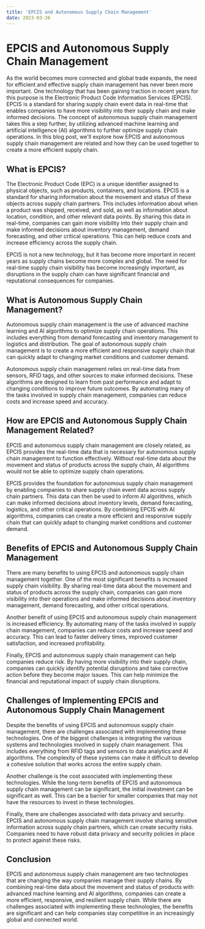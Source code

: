 ```yaml
---
title: 'EPCIS and Autonomous Supply Chain Management'
date: 2023-03-26
---
```


# EPCIS and Autonomous Supply Chain Management

As the world becomes more connected and global trade expands, the need for efficient and effective supply chain management has never been more important. One technology that has been gaining traction in recent years for this purpose is the Electronic Product Code Information Services (EPCIS). EPCIS is a standard for sharing supply chain event data in real-time that enables companies to have more visibility into their supply chain and make informed decisions. The concept of autonomous supply chain management takes this a step further, by utilizing advanced machine learning and artificial intelligence (AI) algorithms to further optimize supply chain operations. In this blog post, we'll explore how EPCIS and autonomous supply chain management are related and how they can be used together to create a more efficient supply chain.

## What is EPCIS?

The Electronic Product Code (EPC) is a unique identifier assigned to physical objects, such as products, containers, and locations. EPCIS is a standard for sharing information about the movement and status of these objects across supply chain partners. This includes information about when a product was shipped, received, and sold, as well as information about location, condition, and other relevant data points. By sharing this data in real-time, companies can gain more visibility into their supply chain and make informed decisions about inventory management, demand forecasting, and other critical operations. This can help reduce costs and increase efficiency across the supply chain.

EPCIS is not a new technology, but it has become more important in recent years as supply chains become more complex and global. The need for real-time supply chain visibility has become increasingly important, as disruptions in the supply chain can have significant financial and reputational consequences for companies.

## What is Autonomous Supply Chain Management?

Autonomous supply chain management is the use of advanced machine learning and AI algorithms to optimize supply chain operations. This includes everything from demand forecasting and inventory management to logistics and distribution. The goal of autonomous supply chain management is to create a more efficient and responsive supply chain that can quickly adapt to changing market conditions and customer demand.

Autonomous supply chain management relies on real-time data from sensors, RFID tags, and other sources to make informed decisions. These algorithms are designed to learn from past performance and adapt to changing conditions to improve future outcomes. By automating many of the tasks involved in supply chain management, companies can reduce costs and increase speed and accuracy.

## How are EPCIS and Autonomous Supply Chain Management Related?

EPCIS and autonomous supply chain management are closely related, as EPCIS provides the real-time data that is necessary for autonomous supply chain management to function effectively. Without real-time data about the movement and status of products across the supply chain, AI algorithms would not be able to optimize supply chain operations.

EPCIS provides the foundation for autonomous supply chain management by enabling companies to share supply chain event data across supply chain partners. This data can then be used to inform AI algorithms, which can make informed decisions about inventory levels, demand forecasting, logistics, and other critical operations. By combining EPCIS with AI algorithms, companies can create a more efficient and responsive supply chain that can quickly adapt to changing market conditions and customer demand.

## Benefits of EPCIS and Autonomous Supply Chain Management

There are many benefits to using EPCIS and autonomous supply chain management together. One of the most significant benefits is increased supply chain visibility. By sharing real-time data about the movement and status of products across the supply chain, companies can gain more visibility into their operations and make informed decisions about inventory management, demand forecasting, and other critical operations.

Another benefit of using EPCIS and autonomous supply chain management is increased efficiency. By automating many of the tasks involved in supply chain management, companies can reduce costs and increase speed and accuracy. This can lead to faster delivery times, improved customer satisfaction, and increased profitability.

Finally, EPCIS and autonomous supply chain management can help companies reduce risk. By having more visibility into their supply chain, companies can quickly identify potential disruptions and take corrective action before they become major issues. This can help minimize the financial and reputational impact of supply chain disruptions.

## Challenges of Implementing EPCIS and Autonomous Supply Chain Management

Despite the benefits of using EPCIS and autonomous supply chain management, there are challenges associated with implementing these technologies. One of the biggest challenges is integrating the various systems and technologies involved in supply chain management. This includes everything from RFID tags and sensors to data analytics and AI algorithms. The complexity of these systems can make it difficult to develop a cohesive solution that works across the entire supply chain.

Another challenge is the cost associated with implementing these technologies. While the long-term benefits of EPCIS and autonomous supply chain management can be significant, the initial investment can be significant as well. This can be a barrier for smaller companies that may not have the resources to invest in these technologies.

Finally, there are challenges associated with data privacy and security. EPCIS and autonomous supply chain management involve sharing sensitive information across supply chain partners, which can create security risks. Companies need to have robust data privacy and security policies in place to protect against these risks.

## Conclusion

EPCIS and autonomous supply chain management are two technologies that are changing the way companies manage their supply chains. By combining real-time data about the movement and status of products with advanced machine learning and AI algorithms, companies can create a more efficient, responsive, and resilient supply chain. While there are challenges associated with implementing these technologies, the benefits are significant and can help companies stay competitive in an increasingly global and connected world.
